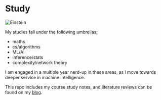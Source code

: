 # Study

![Einstein](https://cloud.githubusercontent.com/assets/19956669/22234758/84d5faae-e1af-11e6-8b9e-d5c65cc213b9.png)

My studies fall under the following umbrellas:

* maths
* cs/algorithms
* ML/AI
* inference/stats
* complexity/network theory

I am engaged in a multiple year nerd-up in these areas, as I move towards deeper service in machine intelligence.  

This repo includes my course study notes, and literature reviews can be found on my [blog](http://www.siobhankcronin.com/blog/).
